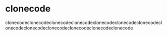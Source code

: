 # clonecode
clonecodeclonecodeclonecodeclonecodeclonecodeclonecodeclonecodeclonecodeclonecodeclonecodeclonecodeclonecodeclonecode
